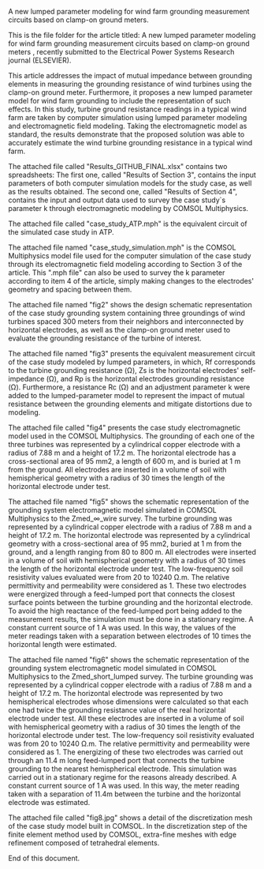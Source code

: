 A new lumped parameter modeling for wind farm grounding measurement circuits based on clamp-on ground meters.

This is the file folder for the article titled: A new lumped parameter modeling for wind farm grounding measurement circuits based on clamp-on ground meters
, recently submitted to the Electrical Power Systems Research journal (ELSEVIER).

This article addresses the impact of mutual impedance between grounding elements in measuring the grounding resistance of wind turbines using
the clamp-on ground meter. Furthermore, it proposes a new lumped parameter model for wind farm grounding to include the representation of such effects.
In this study, turbine ground resistance readings in a typical wind farm are taken by computer simulation using lumped parameter modeling and electromagnetic
field modeling. Taking the electromagnetic model as standard, the results demonstrate that the proposed solution was able to accurately estimate the wind turbine grounding resistance in a typical wind farm.

The attached file called "Results_GITHUB_FINAL.xlsx" contains two spreadsheets:
The first one, called "Results of Section 3", contains the input parameters of both computer simulation models for the study case, as well as the results obtained.
The second one, called "Results of Section 4", contains the input and output data used to survey the case study`s parameter k through electromagnetic modeling by COMSOL Multiphysics.

The attached file called "case_study_ATP.mph" is the equivalent circuit of the simulated case study in ATP.

The attached file named "case_study_simulation.mph" is the COMSOL Multiphysics model file used for the computer simulation of the case study through its electromagnetic field modeling according to Section 3 of the article. This ".mph file" can also be used to survey the k parameter according to item 4 of the article, simply making changes to the electrodes' geometry and spacing between them. 

The attached file named "fig2" shows the design schematic representation of the case study grounding system containing three groundings of wind turbines spaced 300 meters from their neighbors and interconnected by horizontal electrodes, as well as the clamp-on ground meter used to evaluate the grounding resistance of the turbine of interest.

The attached file named "fig3" presents the equivalent measurement circuit of the case study modeled by lumped parameters, in which, Rf corresponds to the turbine grounding resistance (Ω), Zs is the horizontal electrodes' self-impedance (Ω), and Rp is the horizontal electrodes grounding resistance (Ω). Furthermore, a resistance Rc (Ω) and an adjustment parameter k were added to the lumped-parameter model to represent the impact of mutual resistance between the grounding elements and mitigate distortions due to modeling.

The attached file called "fig4" presents the case study electromagnetic model used in the COMSOL Multiphysics. The grounding of each one of the three turbines was represented by a cylindrical copper electrode with a radius of 7.88 m and a height of 17.2 m. The horizontal electrode has a cross-sectional area of 95 mm2, a length of 600 m, and is buried at 1 m from the ground. All electrodes are inserted in a volume of soil with hemispherical geometry with a radius of 30 times the length of the horizontal electrode under test.

The attached file named "fig5" shows the schematic representation of the grounding system electromagnetic model simulated in COMSOL Multiphysics to the Zmed_∞_wire survey. 
The turbine grounding was represented by a cylindrical copper electrode with a radius of 7.88 m and a height of 17.2 m. The horizontal electrode was represented by a cylindrical geometry with a cross-sectional area of 95 mm2, buried at 1 m from the ground, and a length ranging from 80 to 800 m. All electrodes were inserted in a volume of soil with hemispherical geometry with a radius of 30 times the length of the horizontal electrode under test. The low-frequency soil resistivity values evaluated were from 20 to 10240 Ω.m. The relative permittivity and permeability were considered as 1. These two electrodes were energized through a feed-lumped port that connects the closest surface points between the turbine grounding and the horizontal electrode. To avoid the high reactance of the feed-lumped port being added to the measurement results, the simulation must be done in a stationary regime. A constant current source of 1 A was used. In this way, the values of the meter readings taken with a separation between electrodes of 10 times the horizontal length were estimated.

The attached file named "fig6" shows the schematic representation of the grounding system electromagnetic model simulated in COMSOL Multiphysics to the Zmed_short_lumped survey. The turbine grounding was represented by a cylindrical copper electrode with a radius of 7.88 m and a height of 17.2 m. The horizontal electrode was represented by two hemispherical electrodes whose dimensions were calculated so that each one had twice the grounding resistance value of the real horizontal electrode under test. All these electrodes are inserted in a volume of soil with hemispherical geometry with a radius of 30 times the length of the horizontal electrode under test. The low-frequency soil resistivity evaluated was from 20 to 10240 Ω.m. The relative permittivity and permeability were considered as 1. The energizing of these two electrodes was carried out through an 11.4 m long feed-lumped port that connects the turbine grounding to the nearest hemispherical electrode. This simulation was carried out in a stationary regime for the reasons already described. A constant current source of 1 A was used. In this way, the meter reading taken with a separation of 11.4m between the turbine and the horizontal electrode was estimated. 

The attached file called "fig8.jpg" shows a detail of the discretization mesh of the case study model built in COMSOL. In the discretization step of the finite element method used by COMSOL, extra-fine meshes with edge refinement composed of tetrahedral elements.

End of this document.
